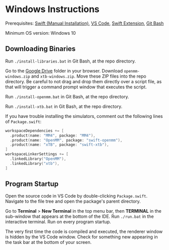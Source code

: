 # Windows Instructions

Prerequisites: [Swift (Manual Installation)](https://www.swift.org/install/windows/#alternative-install-options), [VS Code](https://code.visualstudio.com/download), [Swift Extension](https://www.swift.org/documentation/articles/getting-started-with-vscode-swift.html), [Git Bash](https://gitforwindows.org)

Minimum OS version: Windows 10

## Downloading Binaries

Run `./install-libraries.bat` in Git Bash, at the repo directory.

Go to the [Google Drive](https://drive.google.com/drive/folders/1zLNHuiN0CINJoaOwDX03eWMMOwJ3ljzW?usp=drive_link) folder in your browser. Download `openmm-windows.zip` and `xtb-windows.zip`. Move these ZIP files into the repo directory. Be careful to not drag and drop them directly over a script file, as that will trigger a command prompt window that executes the script.

Run `./install-openmm.bat` in Git Bash, at the repo directory.

Run `./install-xtb.bat` in Git Bash, at the repo directory.

If you have trouble installing the simulators, comment out the following lines of `Package.swift`:

```swift
workspaceDependencies += [
  .product(name: "MM4", package: "MM4"),
  .product(name: "OpenMM", package: "swift-openmm"),
  .product(name: "xTB", package: "swift-xtb"),
]
workspaceLinkerSettings += [
  .linkedLibrary("OpenMM"),
  .linkedLibrary("xtb"),
]
```

## Program Startup

Open the source code in VS Code by double-clicking `Package.swift`. Navigate to the file tree and open the package's parent directory.

Go to <b>Terminal</b> > <b>New Terminal</b> in the top menu bar, then <b>TERMINAL</b> in the sub-window that appears at the bottom of the IDE. Run `./run.bat` in the interactive terminal. Run on every program startup.

The very first time the code is compiled and executed, the renderer window is hidden by the VS Code window. Check for something new appearing in the task bar at the bottom of your screen.
